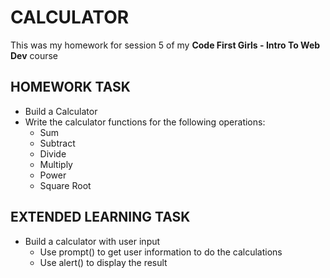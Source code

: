 # **CALCULATOR**

This was my homework for session 5 of my **Code First Girls - Intro To Web Dev** course

## HOMEWORK TASK
- Build a Calculator 
- Write the calculator functions for the following operations:
  - Sum 
  - Subtract 
  - Divide 
  - Multiply 
  - Power 
  - Square Root
  
## EXTENDED LEARNING TASK
- Build a calculator with user input
  - Use prompt() to get user information to do the calculations
  - Use alert() to display the result
